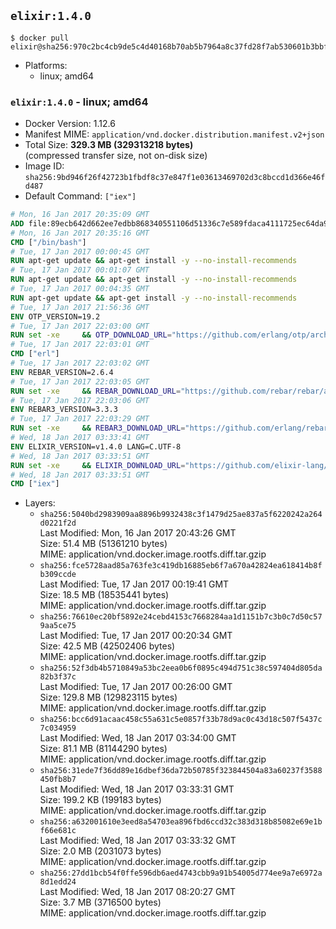 ## `elixir:1.4.0`

```console
$ docker pull elixir@sha256:970c2bc4cb9de5c4d40168b70ab5b7964a8c37fd28f7ab530601b3bbf3557f2f
```

-	Platforms:
	-	linux; amd64

### `elixir:1.4.0` - linux; amd64

-	Docker Version: 1.12.6
-	Manifest MIME: `application/vnd.docker.distribution.manifest.v2+json`
-	Total Size: **329.3 MB (329313218 bytes)**  
	(compressed transfer size, not on-disk size)
-	Image ID: `sha256:9bd946f26f42723b1fbdf8c37e847f1e03613469702d3c8bccd1d366e46fd487`
-	Default Command: `["iex"]`

```dockerfile
# Mon, 16 Jan 2017 20:35:09 GMT
ADD file:89ecb642d662ee7edbb868340551106d51336c7e589fdaca4111725ec64da957 in / 
# Mon, 16 Jan 2017 20:35:16 GMT
CMD ["/bin/bash"]
# Tue, 17 Jan 2017 00:00:45 GMT
RUN apt-get update && apt-get install -y --no-install-recommends 		ca-certificates 		curl 		wget 	&& rm -rf /var/lib/apt/lists/*
# Tue, 17 Jan 2017 00:01:07 GMT
RUN apt-get update && apt-get install -y --no-install-recommends 		bzr 		git 		mercurial 		openssh-client 		subversion 				procps 	&& rm -rf /var/lib/apt/lists/*
# Tue, 17 Jan 2017 00:04:35 GMT
RUN apt-get update && apt-get install -y --no-install-recommends 		autoconf 		automake 		bzip2 		file 		g++ 		gcc 		imagemagick 		libbz2-dev 		libc6-dev 		libcurl4-openssl-dev 		libdb-dev 		libevent-dev 		libffi-dev 		libgdbm-dev 		libgeoip-dev 		libglib2.0-dev 		libjpeg-dev 		libkrb5-dev 		liblzma-dev 		libmagickcore-dev 		libmagickwand-dev 		libmysqlclient-dev 		libncurses-dev 		libpng-dev 		libpq-dev 		libreadline-dev 		libsqlite3-dev 		libssl-dev 		libtool 		libwebp-dev 		libxml2-dev 		libxslt-dev 		libyaml-dev 		make 		patch 		xz-utils 		zlib1g-dev 	&& rm -rf /var/lib/apt/lists/*
# Tue, 17 Jan 2017 21:56:36 GMT
ENV OTP_VERSION=19.2
# Tue, 17 Jan 2017 22:03:00 GMT
RUN set -xe 	&& OTP_DOWNLOAD_URL="https://github.com/erlang/otp/archive/OTP-${OTP_VERSION}.tar.gz" 	&& OTP_DOWNLOAD_SHA256="c6adbc82a45baa49bf9f5b524089da480dd27113c51b3d147aeb196fdb90516b" 	&& runtimeDeps='libodbc1 			libsctp1 			libwxgtk3.0-0' 	&& buildDeps='unixodbc-dev 			libsctp-dev 			libwxgtk3.0-dev' 	&& apt-get update 	&& apt-get install -y --no-install-recommends $runtimeDeps 	&& apt-get install -y --no-install-recommends $buildDeps 	&& curl -fSL -o otp-src.tar.gz "$OTP_DOWNLOAD_URL" 	&& echo "$OTP_DOWNLOAD_SHA256 otp-src.tar.gz" | sha256sum -c - 	&& mkdir -p /usr/src/otp-src 	&& tar -xzf otp-src.tar.gz -C /usr/src/otp-src --strip-components=1 	&& rm otp-src.tar.gz 	&& cd /usr/src/otp-src 	&& ./otp_build autoconf 	&& ./configure 		--enable-sctp 		--enable-dirty-schedulers 	&& make -j$(nproc) 	&& make install 	&& find /usr/local -name examples | xargs rm -rf 	&& apt-get purge -y --auto-remove $buildDeps 	&& rm -rf /usr/src/otp-src /var/lib/apt/lists/*
# Tue, 17 Jan 2017 22:03:01 GMT
CMD ["erl"]
# Tue, 17 Jan 2017 22:03:02 GMT
ENV REBAR_VERSION=2.6.4
# Tue, 17 Jan 2017 22:03:05 GMT
RUN set -xe 	&& REBAR_DOWNLOAD_URL="https://github.com/rebar/rebar/archive/${REBAR_VERSION}.tar.gz" 	&& REBAR_DOWNLOAD_SHA256="577246bafa2eb2b2c3f1d0c157408650446884555bf87901508ce71d5cc0bd07" 	&& mkdir -p /usr/src/rebar-src 	&& curl -fSL -o rebar-src.tar.gz "$REBAR_DOWNLOAD_URL" 	&& echo "$REBAR_DOWNLOAD_SHA256 rebar-src.tar.gz" | sha256sum -c - 	&& tar -xzf rebar-src.tar.gz -C /usr/src/rebar-src --strip-components=1 	&& rm rebar-src.tar.gz 	&& cd /usr/src/rebar-src 	&& ./bootstrap 	&& install -v ./rebar /usr/local/bin/ 	&& rm -rf /usr/src/rebar-src
# Tue, 17 Jan 2017 22:03:06 GMT
ENV REBAR3_VERSION=3.3.3
# Tue, 17 Jan 2017 22:03:29 GMT
RUN set -xe 	&& REBAR3_DOWNLOAD_URL="https://github.com/erlang/rebar3/archive/${REBAR3_VERSION}.tar.gz" 	&& REBAR3_DOWNLOAD_SHA256="fd8ac211287e2b30249275720aa8d1a4e955c851b6e1f4de17024cbb0eec6f6d" 	&& mkdir -p /usr/src/rebar3-src 	&& curl -fSL -o rebar3-src.tar.gz "$REBAR3_DOWNLOAD_URL" 	&& echo "$REBAR3_DOWNLOAD_SHA256 rebar3-src.tar.gz" | sha256sum -c - 	&& tar -xzf rebar3-src.tar.gz -C /usr/src/rebar3-src --strip-components=1 	&& rm rebar3-src.tar.gz 	&& cd /usr/src/rebar3-src 	&& HOME=$PWD ./bootstrap 	&& install -v ./rebar3 /usr/local/bin/ 	&& rm -rf /usr/src/rebar3-src
# Wed, 18 Jan 2017 03:33:41 GMT
ENV ELIXIR_VERSION=v1.4.0 LANG=C.UTF-8
# Wed, 18 Jan 2017 03:33:51 GMT
RUN set -xe 	&& ELIXIR_DOWNLOAD_URL="https://github.com/elixir-lang/elixir/releases/download/${ELIXIR_VERSION}/Precompiled.zip" 	&& ELIXIR_DOWNLOAD_SHA256="60d077bc242e65f4f430beb43c968b5632dfb07ec89a7d689da254ffdc791b98"	&& buildDeps=' 		unzip 	' 	&& apt-get update 	&& apt-get install -y --no-install-recommends $buildDeps 	&& curl -fSL -o elixir-precompiled.zip $ELIXIR_DOWNLOAD_URL 	&& echo "$ELIXIR_DOWNLOAD_SHA256 elixir-precompiled.zip" | sha256sum -c - 	&& unzip -d /usr/local elixir-precompiled.zip 	&& rm elixir-precompiled.zip 	&& apt-get purge -y --auto-remove $buildDeps 	&& rm -rf /var/lib/apt/lists/*
# Wed, 18 Jan 2017 03:33:51 GMT
CMD ["iex"]
```

-	Layers:
	-	`sha256:5040bd2983909aa8896b9932438c3f1479d25ae837a5f6220242a264d0221f2d`  
		Last Modified: Mon, 16 Jan 2017 20:43:26 GMT  
		Size: 51.4 MB (51361210 bytes)  
		MIME: application/vnd.docker.image.rootfs.diff.tar.gzip
	-	`sha256:fce5728aad85a763fe3c419db16885eb6f7a670a42824ea618414b8fb309ccde`  
		Last Modified: Tue, 17 Jan 2017 00:19:41 GMT  
		Size: 18.5 MB (18535441 bytes)  
		MIME: application/vnd.docker.image.rootfs.diff.tar.gzip
	-	`sha256:76610ec20bf5892e24cebd4153c7668284aa1d1151b7c3b0c7d50c579aa5ce75`  
		Last Modified: Tue, 17 Jan 2017 00:20:34 GMT  
		Size: 42.5 MB (42502406 bytes)  
		MIME: application/vnd.docker.image.rootfs.diff.tar.gzip
	-	`sha256:52f3db4b5710849a53bc2eea0b6f0895c494d751c38c597404d805da82b3f37c`  
		Last Modified: Tue, 17 Jan 2017 00:26:00 GMT  
		Size: 129.8 MB (129823115 bytes)  
		MIME: application/vnd.docker.image.rootfs.diff.tar.gzip
	-	`sha256:bcc6d91acaac458c55a631c5e0857f33b78d9ac0c43d18c507f5437c7c034959`  
		Last Modified: Wed, 18 Jan 2017 03:34:00 GMT  
		Size: 81.1 MB (81144290 bytes)  
		MIME: application/vnd.docker.image.rootfs.diff.tar.gzip
	-	`sha256:31ede7f36dd89e16dbef36da72b50785f323844504a83a60237f3588450fb8b7`  
		Last Modified: Wed, 18 Jan 2017 03:33:31 GMT  
		Size: 199.2 KB (199183 bytes)  
		MIME: application/vnd.docker.image.rootfs.diff.tar.gzip
	-	`sha256:a632001610e3eed8a54703ea896fbd6ccd32c383d318b85082e69e1bf66e681c`  
		Last Modified: Wed, 18 Jan 2017 03:33:32 GMT  
		Size: 2.0 MB (2031073 bytes)  
		MIME: application/vnd.docker.image.rootfs.diff.tar.gzip
	-	`sha256:27dd1bcb54f0ffe596db6aed4743cbb9a91b54005d774ee9a7e6972a8d1edd24`  
		Last Modified: Wed, 18 Jan 2017 08:20:27 GMT  
		Size: 3.7 MB (3716500 bytes)  
		MIME: application/vnd.docker.image.rootfs.diff.tar.gzip
